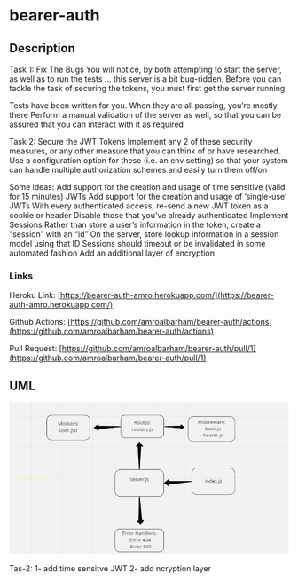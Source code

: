 # bearer-auth


## Description


Task 1: Fix The Bugs
You will notice, by both attempting to start the server, as well as to run the tests … this server is a bit bug-ridden. Before you can tackle the task of securing the tokens, you must first get the server running.


Tests have been written for you. When they are all passing, you’re mostly there
Perform a manual validation of the server as well, so that you can be assured that you can interact with it as required

Task 2: Secure the JWT Tokens
Implement any 2 of these security measures, or any other measure that you can think of or have researched. Use a configuration option for these (i.e. an env setting) so that your system can handle multiple authorization schemes and easily turn them off/on

Some ideas:
Add support for the creation and usage of time sensitive (valid for 15 minutes) JWTs
Add support for the creation and usage of ‘single-use’ JWTs
With every authenticated access, re-send a new JWT token as a cookie or header
Disable those that you’ve already authenticated
Implement Sessions
Rather than store a user’s information in the token, create a “session” with an “id”
On the server, store lookup information in a session model using that ID
Sessions should timeout or be invalidated in some automated fashion
Add an additional layer of encryption



### Links


Heroku Link: [https://bearer-auth-amro.herokuapp.com/](https://bearer-auth-amro.herokuapp.com/)

Github Actions: [https://github.com/amroalbarham/bearer-auth/actions](https://github.com/amroalbarham/bearer-auth/actions)

Pull Request: [https://github.com/amroalbarham/bearer-auth/pull/1](https://github.com/amroalbarham/bearer-auth/pull/1)

## UML

![UML](./lab7.png)



Tas-2:
1- add time sensitve JWT
2- add ncryption layer